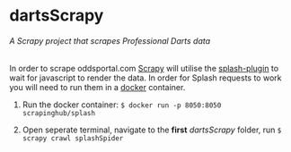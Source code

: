 # dartsScrapy
###### A Scrapy project that scrapes Professional Darts data

In order to scrape oddsportal.com [Scrapy](http://doc.scrapy.org/en/latest/intro/install.html) will utilise the [splash-plugin](https://github.com/scrapy-plugins/scrapy-splash)
to wait for javascript to render the data. In order for Splash requests to work you will need to run them in a [docker](https://docs.docker.com/get-started/)
container.

1. Run the docker container: ```$ docker run -p 8050:8050 scrapinghub/splash```

2. Open seperate terminal, navigate to the **first** *dartsScrapy* folder, run ```$ scrapy crawl splashSpider```




